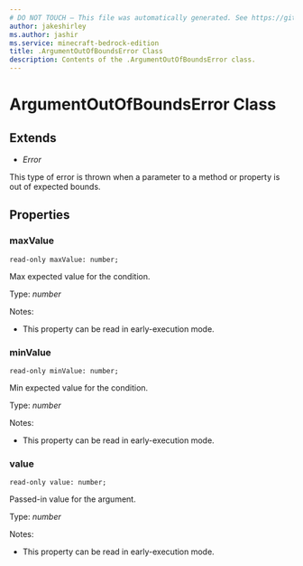 ```yaml
---
# DO NOT TOUCH — This file was automatically generated. See https://github.com/mojang/minecraftapidocsgenerator to modify descriptions, examples, etc.
author: jakeshirley
ms.author: jashir
ms.service: minecraft-bedrock-edition
title: .ArgumentOutOfBoundsError Class
description: Contents of the .ArgumentOutOfBoundsError class.
---
```

# ArgumentOutOfBoundsError Class

## Extends
- *Error*

This type of error is thrown when a parameter to a method or property is out of expected bounds.

## Properties

### **maxValue**
`read-only maxValue: number;`

Max expected value for the condition.

Type: *number*

Notes:
  - This property can be read in early-execution mode.

### **minValue**
`read-only minValue: number;`

Min expected value for the condition.

Type: *number*

Notes:
  - This property can be read in early-execution mode.

### **value**
`read-only value: number;`

Passed-in value for the argument.

Type: *number*

Notes:
  - This property can be read in early-execution mode.

